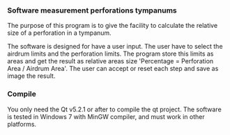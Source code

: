 ### Software measurement perforations tympanums

The purpose of this program is to give the facility to calculate the relative
size of a perforation in a tympanum.

The software is designed for have a user input. The user have to select the airdrum limits
and the perforation limits. The program store this limits as areas and get the result as
relative areas size 'Percentage = Perforation Area / Airdrum Area'. The user can accept or
reset each step and save as image the result.


### Compile

You only need the Qt v5.2.1 or after to compile the qt project. The software is tested in
Windows 7 with MinGW compiler, and must work in other platforms.

